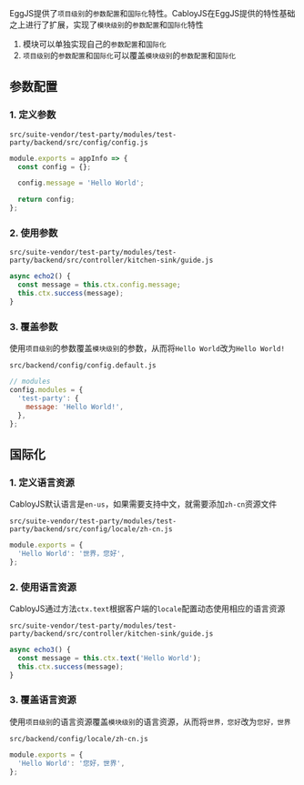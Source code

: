 EggJS提供了`项目级别`的`参数配置`和`国际化`特性。CabloyJS在EggJS提供的特性基础之上进行了扩展，实现了`模块级别`的`参数配置`和`国际化`特性

1. 模块可以单独实现自己的`参数配置`和`国际化`
2. `项目级别`的`参数配置`和`国际化`可以覆盖`模块级别`的`参数配置`和`国际化`

## 参数配置

### 1\. 定义参数

`src/suite-vendor/test-party/modules/test-party/backend/src/config/config.js`

``` javascript
module.exports = appInfo => {
  const config = {};

  config.message = 'Hello World';

  return config;
};
```

### 2\. 使用参数

`src/suite-vendor/test-party/modules/test-party/backend/src/controller/kitchen-sink/guide.js`

``` javascript
async echo2() {
  const message = this.ctx.config.message;
  this.ctx.success(message);
}
```

### 3\. 覆盖参数

使用`项目级别`的参数覆盖`模块级别`的参数，从而将`Hello World`改为`Hello World!`

`src/backend/config/config.default.js`

``` javascript
// modules
config.modules = {
  'test-party': {
    message: 'Hello World!',
  },
};
```

## 国际化

### 1\. 定义语言资源

CabloyJS默认语言是`en-us`，如果需要支持中文，就需要添加`zh-cn`资源文件

`src/suite-vendor/test-party/modules/test-party/backend/src/config/locale/zh-cn.js`

``` javascript
module.exports = {
  'Hello World': '世界，您好',
};
```

### 2\. 使用语言资源

CabloyJS通过方法`ctx.text`根据客户端的`locale`配置动态使用相应的语言资源

`src/suite-vendor/test-party/modules/test-party/backend/src/controller/kitchen-sink/guide.js`

``` javascript
async echo3() {
  const message = this.ctx.text('Hello World');
  this.ctx.success(message);
}
```

### 3\. 覆盖语言资源

使用`项目级别`的语言资源覆盖`模块级别`的语言资源，从而将`世界，您好`改为`您好，世界`

`src/backend/config/locale/zh-cn.js`

``` javascript
module.exports = {
  'Hello World': '您好，世界',
};
```